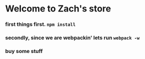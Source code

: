 # Welcome to Zach's store 
### first things first. ```npm install``` 
### secondly, since we are webpackin' lets run ```webpack -w```
### buy some stuff  
